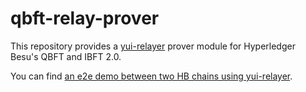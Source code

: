 # qbft-relay-prover

This repository provides a [yui-relayer](https://github.com/hyperledger-labs/yui-relayer) prover module for Hyperledger Besu's QBFT and IBFT 2.0.

You can find [an e2e demo between two HB chains using yui-relayer](./e2e/README.md).
